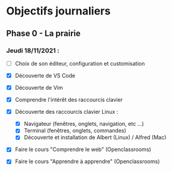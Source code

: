 # Objectifs journaliers

## Phase 0 - La prairie

### Jeudi 18/11/2021 :


* [ ] Choix de son éditeur, configuration et customisation
* [x] Découverte de VS Code
* [x] Découverte de Vim

* [x] Comprendre l'intérêt des raccourcis clavier
* [x] Découverte des raccourcis clavier Linux : 
  * [x] Navigateur (fenêtres, onglets, navigation, etc …)
  * [x] Terminal (fenêtres, onglets, commandes)
  * [x] Découverte et installation de Albert (Linux) / Alfred (Mac)

* [x] Faire le cours "Comprendre le web" (Openclassrooms)
* [x] Faire le cours "Apprendre à apprendre" (Openclassrooms)


